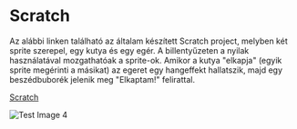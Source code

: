 # Scratch
Az alábbi linken található az általam készített Scratch project, melyben két sprite szerepel, egy kutya és egy egér. A billentyűzeten a nyilak használatával mozgathatóak a sprite-ok. Amikor a kutya "elkapja" (egyik sprite megérinti a másikat) az egeret egy hangeffekt hallatszik, majd egy beszédbuborék jelenik meg "Elkaptam!" felirattal.

[Scratch](https://scratch.mit.edu/projects/370650023)

![Test Image 4](https://github.com/tograh/testrepository/3DTest.png)
